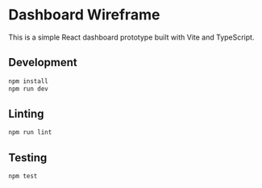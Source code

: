 # Dashboard Wireframe

This is a simple React dashboard prototype built with Vite and TypeScript.

## Development

```bash
npm install
npm run dev
```

## Linting

```bash
npm run lint
```

## Testing

```bash
npm test
```
